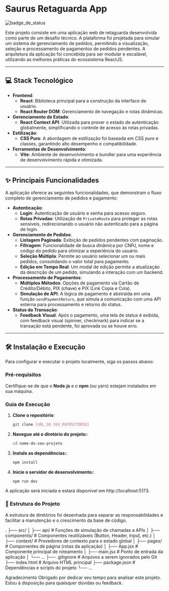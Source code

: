 # Saurus Retaguarda App

![badge_de_status](https://img.shields.io/badge/STATUS-FINALIZADO-blue)

Este projeto consiste em uma aplicação web de retaguarda desenvolvida como parte de um desafio técnico. A plataforma foi projetada para simular um sistema de gerenciamento de pedidos, permitindo a visualização, seleção e processamento de pagamentos de pedidos pendentes. A arquitetura da aplicação foi concebida para ser modular e escalável, utilizando as melhores práticas do ecossistema ReactJS.

---

## 💻 Stack Tecnológico

- **Frontend**:
    - **React**: Biblioteca principal para a construção da interface de usuário.
    - **React Router DOM**: Gerenciamento de navegação e rotas dinâmicas.
- **Gerenciamento de Estado**:
    - **React Context API**: Utilizada para prover o estado de autenticação globalmente, simplificando o controle de acesso às rotas privadas.
- **Estilização**:
    - **CSS Puro**: A abordagem de estilização foi baseada em CSS puro e classes, garantindo alto desempenho e compatibilidade.
- **Ferramentas de Desenvolvimento**:
    - **Vite**: Ambiente de desenvolvimento e bundler para uma experiência de desenvolvimento rápida e otimizada.

---

## ✨ Principais Funcionalidades

A aplicação oferece as seguintes funcionalidades, que demonstram o fluxo completo de gerenciamento de pedidos e pagamento:

- **Autenticação**:
    - **Login**: Autenticação de usuário e senha para acesso seguro.
    - **Rotas Privadas**: Utilização de `PrivateRoute` para proteger as rotas sensíveis, redirecionando o usuário não autenticado para a página de login.
- **Gerenciamento de Pedidos**:
    - **Listagem Paginada**: Exibição de pedidos pendentes com paginação.
    - **Filtragem**: Funcionalidade de busca dinâmica por CNPJ, nome e código do pedido para otimizar a experiência do usuário.
    - **Seleção Múltipla**: Permite ao usuário selecionar um ou mais pedidos, consolidando o valor total para pagamento.
    - **Edição em Tempo Real**: Um modal de edição permite a atualização da descrição de um pedido, simulando a interação com um backend.
- **Processamento de Pagamentos**:
    - **Múltiplos Métodos**: Opções de pagamento via Cartão de Crédito/Débito, PIX (chave) e PIX (Link Copia e Cola).
    - **Simulação de API**: A lógica de pagamento é abstraída em uma função `sendPaymentReturn`, que simula a comunicação com uma API externa para processamento e retorno do status.
- **Status da Transação**:
    - **Feedback Visual**: Após o pagamento, uma tela de status é exibida, com feedback visual (spinner, checkmark) para indicar se a transação está pendente, foi aprovada ou se houve erro.

---

## 🛠️ Instalação e Execução

Para configurar e executar o projeto localmente, siga os passos abaixo:

### Pré-requisitos

Certifique-se de que o **Node.js** e o **npm** (ou yarn) estejam instalados em sua máquina.

### Guia de Execução

1. **Clone o repositório**:
   ```bash
   git clone [URL_DO_SEU_REPOSITORIO]

2. **Navegue até o diretório do projeto:**:
   ```bash
   cd nome-do-seu-projeto

3. **Instale as dependências:**:
   ```bash
   npm install

4. **Inicie o servidor de desenvolvimento:**:
   ```bash
   npm run dev

A aplicação será iniciada e estará disponível em http://localhost:5173.


### 📂 Estrutura do Projeto

A estrutura de diretórios foi desenhada para separar as responsabilidades e facilitar a manutenção e o crescimento da base de código.

.
├── src/
│   ├── api/             # Funções de simulação de chamadas a APIs
│   ├── components/      # Componentes reutilizáveis (Button, Header, Input, etc.)
│   ├── context/         # Provedores de contexto para o estado global
│   ├── pages/           # Componentes de página (rotas da aplicação)
│   ├── App.jsx          # Componente principal de roteamento
│   ├── main.jsx         # Ponto de entrada da aplicação
│   └── ...
├── .gitignore           # Arquivos a serem ignorados pelo Git
├── index.html           # Arquivo HTML principal
├── package.json         # Dependências e scripts do projeto
└── ...

Agradecimento
Obrigado por dedicar seu tempo para analisar este projeto. Estou à disposição para quaisquer dúvidas ou feedback.
